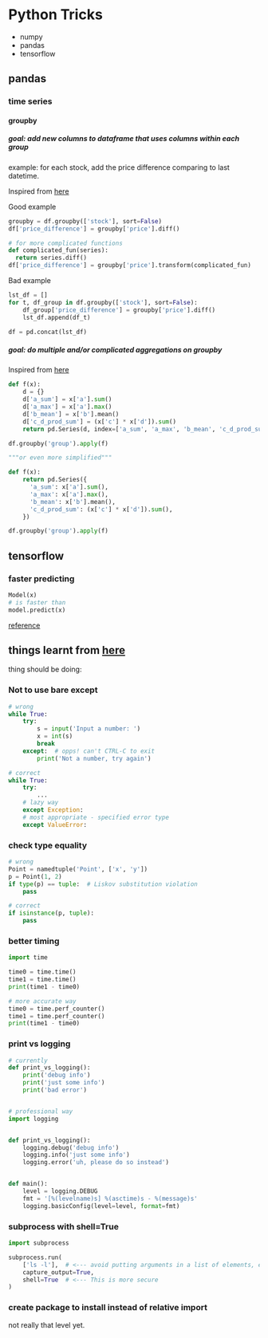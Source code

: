 # Python Tricks

- numpy
- pandas
- tensorflow

## pandas


### time series
#### groupby

##### goal: add new columns to dataframe that uses columns within each group

example: for each stock, add the price difference comparing to last datetime. 

Inspired from [here](https://cmdlinetips.com/2019/10/how-to-add-group-level-summary-statistic-as-a-new-column-in-pandas/)

Good example
```python
groupby = df.groupby(['stock'], sort=False)
df['price_difference'] = groupby['price'].diff()

# for more complicated functions
def complicated_fun(series):
  return series.diff()
df['price_difference'] = groupby['price'].transform(complicated_fun)

```

Bad example
```python
lst_df = []
for t, df_group in df.groupby(['stock'], sort=False):
    df_group['price_difference'] = groupby['price'].diff()
    lst_df.append(df_t)

df = pd.concat(lst_df)
```

##### goal: do multiple and/or complicated aggregations on groupby

Inspired from [here](https://stackoverflow.com/questions/14529838/apply-multiple-functions-to-multiple-groupby-columns)

```python
def f(x):
    d = {}
    d['a_sum'] = x['a'].sum()
    d['a_max'] = x['a'].max()
    d['b_mean'] = x['b'].mean()
    d['c_d_prod_sum'] = (x['c'] * x['d']).sum()
    return pd.Series(d, index=['a_sum', 'a_max', 'b_mean', 'c_d_prod_sum'])

df.groupby('group').apply(f)

"""or even more simplified"""

def f(x):
    return pd.Series({
      'a_sum': x['a'].sum(),
      'a_max': x['a'].max(),
      'b_mean': x['b'].mean(),
      'c_d_prod_sum': (x['c'] * x['d']).sum(),
    })

df.groupby('group').apply(f)

```


## tensorflow

### faster predicting
```python
Model(x)
# is faster than
model.predict(x)
```
[reference](https://stackoverflow.com/questions/60159714/when-to-use-model-predictx-vs-modelx-in-tensorflow)

## things learnt from [here](https://www.youtube.com/watch?v=qUeud6DvOWI)

thing should be doing:

### Not to use bare except

```python
# wrong
while True:
    try:
        s = input('Input a number: ')
        x = int(s)
        break
    except:  # opps! can't CTRL-C to exit
        print('Not a number, try again')

# correct
while True:
    try:
        ...
    # lazy way
    except Exception:
    # most appropriate - specified error type
    except ValueError:

```

### check type equality

```python
# wrong
Point = namedtuple('Point', ['x', 'y'])
p = Point(1, 2)
if type(p) == tuple:  # Liskov substitution violation
    pass

# correct
if isinstance(p, tuple):
    pass
```

### better timing

```python
import time

time0 = time.time()
time1 = time.time()
print(time1 - time0)

# more accurate way
time0 = time.perf_counter()
time1 = time.perf_counter()
print(time1 - time0)

```

### print vs logging

```python
# currently
def print_vs_logging():
    print('debug info')
    print('just some info')
    print('bad error')


# professional way
import logging


def print_vs_logging():
    logging.debug('debug info')
    logging.info('just some info')
    logging.error('uh, please do so instead')


def main():
    level = logging.DEBUG
    fmt = '[%(levelname)s] %(asctime)s - %(message)s'
    logging.basicConfig(level=level, format=fmt)

```

### subprocess with shell=True

```python
import subprocess

subprocess.run(
    ['ls -l'],  # <--- avoid putting arguments in a list of elements, e.g. ['ls', '-l']
    capture_output=True,
    shell=True  # <--- This is more secure
)
```

### create package to install instead of relative import

not really that level yet.
